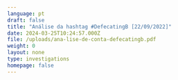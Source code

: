 ```yaml
---
language: pt
draft: false
title: "Análise da hashtag #DefecatingB [22/09/2022]"
date: 2024-03-25T10:24:57.000Z
file: /uploads/ana-lise-de-conta-defecatingb.pdf
weight: 0
layout: none
type: investigations
homepage: false
---
```

